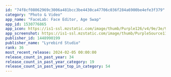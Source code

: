 ```yaml
---
id: "74f8cf08062969c3006a481bcc3be4430ca47706c036f284a6900be4efe3f379"
category: "Photo & Video"
app_name: "FaceLab: Face Editor, Age Swap"
app_id: 1530776865
app_icon: https://is1-ssl.mzstatic.com/image/thumb/Purple126/v4/9e/3e/9d/9e3e9d66-1843-a989-63a0-20eb1fd13f18/AppIcon-0-0-1x_U007ephone-0-0-0-0-GLES2_U002c0-85-220.jpeg/1024x1024bb.png
app_screenshot: https://is1-ssl.mzstatic.com/image/thumb/PurpleSource116/v4/bd/24/76/bd2476a6-9aba-290a-7d3d-209428d6c31e/21f675e7-e57a-4f52-ba0e-cf3cdd7e99fc_Artboard_9__U00285.5_U0029.jpg/1242x2208bb.png
publisher_id: 1448990199
publisher_name: "Lyrebird Studio"
rank: 36
most_recent_release: 2024-02-05 00:00:00
release_count_in_past_year: 34
release_count_in_past_year_category: 19
release_count_in_past_year_top_in_category: 54
---
```


